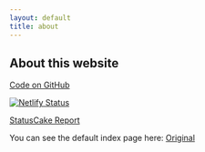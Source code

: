 ```yaml
---
layout: default
title: about
---
```


## About this website

[Code on GitHub](https://github.com/baron-david/daveloper_Jekyll)

[![Netlify Status](https://api.netlify.com/api/v1/badges/4e7af8a8-cf78-4669-a0ab-f8b4c570b813/deploy-status)](https://app.netlify.com/sites/gifted-kepler-60c4b4/deploys)

[StatusCake Report](https://status.daveloper.com/)

You can see the default index page here: [Original](original)



